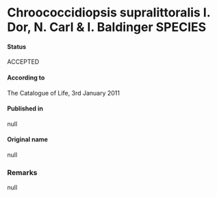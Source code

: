 # Chroococcidiopsis supralittoralis I. Dor, N. Carl & I. Baldinger SPECIES

#### Status
ACCEPTED

#### According to
The Catalogue of Life, 3rd January 2011

#### Published in
null

#### Original name
null

### Remarks
null